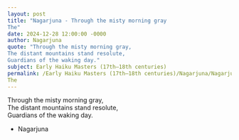 ```yaml
---
layout: post
title: "Nagarjuna - Through the misty morning gray  
The"
date: 2024-12-28 12:00:00 -0000
author: Nagarjuna
quote: "Through the misty morning gray,  
The distant mountains stand resolute,  
Guardians of the waking day."
subject: Early Haiku Masters (17th–18th centuries)
permalink: /Early Haiku Masters (17th–18th centuries)/Nagarjuna/Nagarjuna - Through the misty morning gray  
The
---
```


Through the misty morning gray,  
The distant mountains stand resolute,  
Guardians of the waking day.

- Nagarjuna
